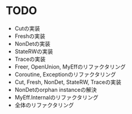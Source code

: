 TODO
====

* Cutの実装
* Freshの実装
* NonDetの実装
* StateRWの実装
* Traceの実装
* Freer, OpenUnion, MyEffのリファクタリング
* Coroutine, Exceptionのリファクタリング
* Cut, Fresh, NonDet, StateRW, Traceの実装
* NonDetのorphan instanceの解決
* MyEff.Internalのリファクタリング
* 全体のリファクタリング
